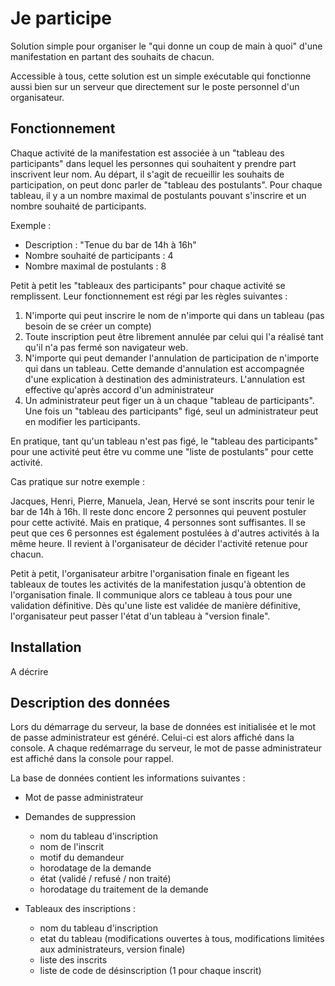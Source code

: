 Je participe
============

Solution simple pour organiser le "qui donne un coup de main à quoi" d'une manifestation en partant des souhaits de chacun.

Accessible à tous, cette solution est un simple exécutable qui fonctionne aussi bien sur un serveur que directement sur le poste personnel d'un organisateur.

Fonctionnement
--------------

Chaque activité de la manifestation est associée à un "tableau des participants" dans lequel les personnes qui souhaitent y prendre part inscrivent leur nom. Au départ, il s'agit de recueillir les souhaits de participation, on peut donc parler de "tableau des postulants". Pour chaque tableau, il y a un nombre maximal de postulants pouvant s'inscrire et un nombre souhaité de participants.

Exemple :
 * Description : "Tenue du bar de 14h à 16h"
 * Nombre souhaité de participants : 4
 * Nombre maximal de postulants : 8
 
Petit à petit les "tableaux des participants" pour chaque activité se remplissent. Leur fonctionnement est régi par les règles suivantes :
  1. N'importe qui peut inscrire le nom de n'importe qui dans un tableau (pas besoin de se créer un compte)
  2. Toute inscription peut être librement annulée par celui qui l'a réalisé tant qu'il n'a pas fermé son navigateur web.
  3. N'importe qui peut demander l'annulation de participation de n'importe qui dans un tableau. Cette demande d'annulation est accompagnée d'une explication à destination des administrateurs. L'annulation est effective qu'après accord d'un administrateur
  4. Un administrateur peut figer un à un chaque "tableau de participants". Une fois un "tableau des participants" figé, seul un administrateur peut en modifier les participants.

En pratique, tant qu'un tableau n'est pas figé, le "tableau des participants" pour une activité peut être vu comme une "liste de postulants" pour cette activité.

Cas pratique sur notre exemple :

Jacques, Henri, Pierre, Manuela, Jean, Hervé se sont inscrits pour tenir le bar de 14h à 16h. Il reste donc encore 2 personnes qui peuvent postuler pour cette activité. Mais en pratique, 4 personnes sont suffisantes.
Il se peut que ces 6 personnes est également postulées à d'autres activités à la même heure. Il revient à l'organisateur de décider l'activité retenue pour chacun.

Petit à petit, l'organisateur arbitre l'organisation finale en figeant les tableaux de toutes les activités de la manifestation jusqu'à obtention de l'organisation finale. Il communique alors ce tableau à tous pour une validation définitive. Dès qu'une liste est validée de manière définitive, l'organisateur peut passer l'état d'un tableau à "version finale".


Installation
------------

A décrire

Description des données
-----------------------

Lors du démarrage du serveur, la base de données est initialisée et le mot de passe administrateur est généré. Celui-ci est alors affiché dans la console. A chaque redémarrage du serveur, le mot de passe administrateur est affiché dans la console pour rappel.

La base de données contient les informations suivantes :

* Mot de passe administrateur

* Demandes de suppression
  * nom du tableau d'inscription
  * nom de l'inscrit
  * motif du demandeur
  * horodatage de la demande
  * état (validé / refusé / non traité)
  * horodatage du traitement de la demande

* Tableaux des inscriptions :
  * nom du tableau d'inscription
  * etat du tableau (modifications ouvertes à tous, modifications limitées aux administrateurs, version finale)
  * liste des inscrits
  * liste de code de désinscription (1 pour chaque inscrit)
